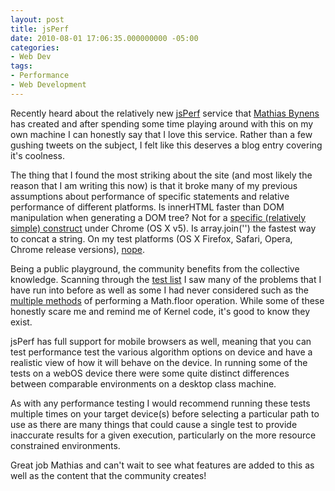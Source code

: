 ```yaml
---
layout: post
title: jsPerf
date: 2010-08-01 17:06:35.000000000 -05:00
categories:
- Web Dev
tags:
- Performance
- Web Development
---
```

<p>
Recently heard about the relatively new <a href="http://jsperf.com/">jsPerf</a> service that <a href="http://mathiasbynens.be/">Mathias Bynens</a> has created and after spending some time playing around with this on my own machine I can honestly say that I love this service. Rather than a few gushing tweets on the subject, I felt like this deserves a blog entry covering it's coolness.</p>
<p>
The thing that I found the most striking about the site (and most likely the reason that I am writing this now) is that it broke many of my previous assumptions about performance of specific statements and relative performance of different platforms. Is innerHTML faster than DOM manipulation when generating a DOM tree? Not for a <a href="http://jsperf.com/innerclone">specific (relatively simple) construct</a> under Chrome (OS X v5). Is array.join('') the fastest way to concat a string. On my test platforms (OS X Firefox, Safari, Opera, Chrome release versions), <a href="http://jsperf.com/string-concatenation/2">nope</a>.</p>
<p>
Being a public playground, the community benefits from the collective knowledge. Scanning through the <a href="http://jsperf.com/browse">test list</a> I saw many of the problems that I have run into before as well as some I had never considered such as the <a href="http://jsperf.com/rounding-numbers-down/3">multiple methods</a> of performing a Math.floor operation. While some of these honestly scare me and remind me of Kernel code, it's good to know they exist.</p>
<p>
jsPerf has full support for mobile browsers as well, meaning that you can test performance test the various algorithm options on device and have a realistic view of how it will behave on the device. In running some of the tests on a webOS device there were some quite distinct differences between comparable environments on a desktop class machine.</p>
<p>
As with any performance testing I would recommend running these tests multiple times on your target device(s) before selecting a particular path to use as there are many things that could cause a single test to provide inaccurate results for a given execution, particularly on the more resource constrained environments.</p>
<p>
Great job Mathias and can't wait to see what features are added to this as well as the content that the community creates!</p>
